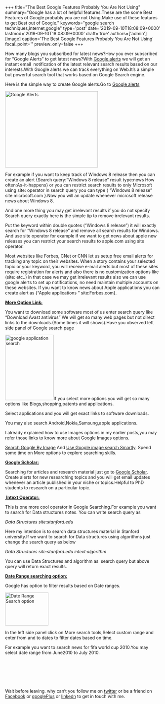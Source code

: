 +++
title="The Best Google Features Probably You Are Not Using"
summary="Google has a lot of helpful features.These are the some Best Features of Google probably you are not Using.Make use of these features to get Best out of Google."
keywords="google search techniques,internet,google"
type='post'
date='2019-09-10T18:08:09+0000'
lastmod='2019-09-10T18:08:09+0000'
draft='true'
authors=['admin']
[image]
caption='The Best Google Features Probably You Are Not Using'
focal_point=''
preview_only=false
+++








How many blogs you subscribed for latest news?How you ever subscribed for “Google Alerts” to get latest news?With <a title="Google alerts" href="http://www.google.com/alerts" target="_blank">Google alerts</a> we will get an instant email &nbsp;notification of the latest relevant search results based on our interests.With Google alerts we can track everything on Web.It’s a simple but powerful search tool that works based on Google Search engine.

Here is the simple way to create Google alerts.Go to <a href="http://www.google.com/alerts" target="_blank">Google alerts</a>

<a href="https://arun-arungudellicom.netdna-ssl.com/wp-content/uploads/2012/10/Google-Alerts.png"><img class="alignleft size-medium wp-image-316" title="Google Alerts" alt="Google Alerts" src="https://arun-arungudellicom.netdna-ssl.com/wp-content/uploads/2012/10/Google-Alerts-300x246.png" width="300" height="246" srcset="https://arun-arungudellicom.netdna-ssl.com/wp-content/uploads/2012/10/Google-Alerts-300x246.png 300w, https://arun-arungudellicom.netdna-ssl.com/wp-content/uploads/2012/10/Google-Alerts.png 402w" sizes="(max-width: 300px) 100vw, 300px"></a>

For example if you want to keep track of Windows 8 release then you can create an alert {Search query:”Windows 8 release” result type:news How often:As-it-happens} or you can restrict search results to only Microsoft using site: operator in search query you can type { “Windows 8 release” site:microsoft.com }.Now you will an update whenever microsoft release news about Windows 8.

And one more thing you may get irrelevant results if you do not specify Search query exactly here is the simple tip to remove irrelevant results.

Put the keyword within double quotes (“Windows 8 release”) it will exactly search for “Windows 8 release” and remove all search results for Windows. And use site operator for example if we want to get news about apple new releases you can restrict your search results to apple.com using site operator.

Most websites like Forbes, CNet or CNN let us setup free email alerts for tracking any topic on their websites. When a story contains your selected topic or your keyword, you will receive e-mail alerts.but most of these sites require registration for alerts and also there is no customization options like (site: etc..) in that case we may get&nbsp;irrelevant results also we can use google alerts to set up&nbsp;notifications, no need maintain multiple accounts on these websites. If you want to know news about Apple applications you can create alert as {“Apple applications ” site:Forbes.com}.

<span style="text-decoration: underline;"><strong>More Option Link:</strong></span>

You want to download some software most of us enter search query like “Download Avast antivirus” We will get so many web pages but not direct links to the downloads.(Some times it will shows).Have you observed left side panel of Google search page

<a href="https://arun-arungudellicom.netdna-ssl.com/wp-content/uploads/2012/10/google-application-search.png"><img class="alignleft size-full wp-image-318" title="google application search" alt="google application search" src="https://arun-arungudellicom.netdna-ssl.com/wp-content/uploads/2012/10/google-application-search.png" width="157" height="211"></a>If you select more options you will get so many options like Blogs,shopping,patents and applications.

Select applications and you will get exact links to software downloads.

You may also search Android,Nokia,Samsung,apple applications.

I already explained how to use Images options in my earlier posts,you may refer those links to know more about Google Images options.

<a href="https://www.arungudelli.com/2012/09/search-google-by-image.html" target="_blank">Search Google By Image</a>&nbsp;And <a href="https://www.arungudelli.com/2012/10/find-whatever-you-want-with-google-image-search.html" target="_blank">Use Google image search Smartly</a>. Spend some time on More options to explore searching skills.

<span style="text-decoration: underline;"><strong>Google Scholar:</strong></span>

Searching for articles and research material just go to <a href="http://scholar.google.com/schhp?hl=en" target="_blank">Google Scholar</a>. Create alerts for new researching topics and you will get email updates whenever an article published in your niche or topics.Helpful to PhD students to research on a particular topic.

<span style="text-decoration: underline;"><strong>&nbsp;Intext Operator:</strong></span>

This is one more cool operator in Google Searching.For example you want to search for&nbsp;Data structures&nbsp;notes. You can write search query as

<em>Data Structures site:stanford.edu</em>

Here my intention is to search data structures&nbsp;material in Stanford university.If we want to search for Data structures using algorithms just change the search&nbsp;query&nbsp;as below

<em>Data Structures site:stanford.edu intext:algorithm</em>

You can use Data Structures and&nbsp;algorithm&nbsp;as &nbsp;search query but above query will return exact results.

<span style="text-decoration: underline;"><strong>Date Range searching option:</strong></span>

Google has option to filter results based on Date ranges.

<a href="https://arun-arungudellicom.netdna-ssl.com/wp-content/uploads/2012/10/Date-Range-Search-option.png"><img class="alignleft size-full wp-image-323" title="Date Range Search option" alt="Date Range Search option" src="https://arun-arungudellicom.netdna-ssl.com/wp-content/uploads/2012/10/Date-Range-Search-option.png" width="140" height="106"></a>

In the left side panel click on More search tools,Select custom range and enter from and to dates to filter dates based on time.

For example you want to search news for fifa world cup 2010.You may select date range from June2010 to July 2010.

&nbsp;

&nbsp;

&nbsp;

Wait before leaving.
why can’t you follow me on <a href="https://twitter.com/arungudelli" target="_blank">twitter</a> or be a friend on <a href="https://www.facebook.com/gudelliArun" target="_blank">Facebook</a> or <a href="https://plus.google.com/+ArunkumarGudelli" target="_blank">googlePlus</a> or <a href="https://www.linkedin.com/in/arungudelli/" target="_blank">linkedn</a> to get in touch with me.









